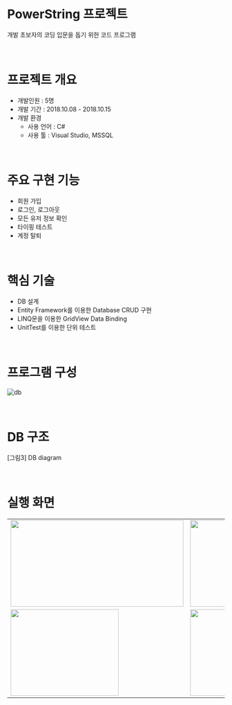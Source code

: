 # PowerString 프로젝트
개발 초보자의 코딩 입문을 돕기 위한 코드 프로그램
<br/><br/><br/> 

# 프로젝트 개요
- 개발인원 : 5명
- 개발 기간 : 2018.10.08 - 2018.10.15
- 개발 환경<br/>
  - 사용 언어 : C# 
  - 사용 툴 : Visual Studio, MSSQL
<br/><br/><br/>

# 주요 구현 기능
- 회원 가입
- 로그인, 로그아웃
- 모든 유저 정보 확인
- 타이핑 테스트
- 계정 탈퇴
<br/><br/><br/>

# 핵심 기술
- DB 설계
- Entity Framework를 이용한 Database CRUD 구현
- LINQ문을 이용한 GridView Data Binding
- UnitTest를 이용한 단위 테스트
<br/><br/><br/>

# 프로그램 구성
![db](https://user-images.githubusercontent.com/25303946/47707710-d8b4ac80-dc6f-11e8-8e76-4b17ef798998.png)
<br/><br/><br/>

# DB 구조
[그림3] DB diagram
<br/><br/><br/>

# 실행 화면
<table>
  <tr>
<td><img src="https://user-images.githubusercontent.com/41276552/47709087-df90ee80-dc72-11e8-9e1f-3e3cdfd9907e.png" width="400" height="200"/></td>
<td><img src="https://user-images.githubusercontent.com/41276552/47709088-df90ee80-dc72-11e8-9eae-eb9c80cd0030.png" width="250" height="200"/></td>
<td><img src="https://user-images.githubusercontent.com/41276552/47709089-df90ee80-dc72-11e8-8ac7-2c0678a71dbf.png" width="250" height="200"/></td>
  </tr>
  <tr>
<td><img src="https://user-images.githubusercontent.com/41276552/47709090-e0298500-dc72-11e8-9dd1-6f6547706f22.png" width="250" height="200"/></td>
<td><img src="https://user-images.githubusercontent.com/41276552/47709091-e0298500-dc72-11e8-9347-2179eaca61b0.png" width="250" height="200"/></td>
<td><img src="https://user-images.githubusercontent.com/41276552/47709093-e0298500-dc72-11e8-953d-fe6bd5a6e53e.png" width="250" height="200"/></td>
<td><img src="https://user-images.githubusercontent.com/41276552/47709085-def85800-dc72-11e8-8b66-fc4ee6a7b34c.png" width="250" height="200"/></td>
  </tr>
  </table>
